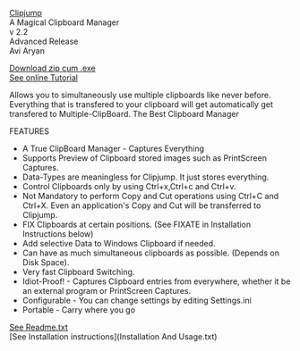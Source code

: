 [Clipjump](http://avi-win-tips.blogspot.com/p/clipjump.html)  
A Magical Clipboard Manager  
v 2.2  
Advanced Release  
Avi Aryan  

[Download zip cum .exe](http://clipjump.googlecode.com/files/Clipjump%20v2.2.7z)  
[See online Tutorial](http://avi-win-tips.blogspot.com/2013/04/clipjump-online-guide.html)  

Allows you to simultaneously use multiple clipboards like never before.
Everything that is transfered to your clipboard will get automatically
get transfered to Multiple-ClipBoard.
The Best Clipboard Manager

FEATURES

 * A True ClipBoard Manager - Captures Everything
 * Supports Preview of Clipboard stored images such as PrintScreen Captures. 
 * Data-Types are meaningless for Clipjump. It just stores everything.
 * Control Clipboards only by using Ctrl+x,Ctrl+c and Ctrl+v. 
 * Not Mandatory to perform Copy and Cut operations using Ctrl+C and Ctrl+X. Even an application's Copy and Cut will be transferred to Clipjump.
 * FIX Clipboards at certain positions. (See FIXATE in Installation Instructions below)
 * Add selective Data to Windows Clipboard if needed.
 * Can have as much simultaneous clipboards as possible. (Depends on Disk Space).
 * Very fast Clipboard Switching.
 * Idiot-Proof! - Captures Clipboard entries from everywhere, whether it be an external program or PrintScreen Captures.
 * Configurable - You can change settings by editing Settings.ini
 * Portable - Carry where you go

[See Readme.txt](readme.txt)  
[See Installation instructions](Installation And Usage.txt)